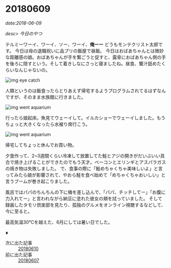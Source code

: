 # 20180609

*date:2018-06-09*

*desc> 今日のやつ*

テルミーワーイ、ワーイ、ソー、ワーイ、**俺ーー**
どうもモンテクリスト太郎です。
今日は母の退職祝いに品プリの飯屋で昼飯。
今日はおばあちゃんとは微妙な距離感の娘。おばあちゃんが手を繋ごうと促すと、露骨におばあちゃん側の手を後ろに隠すという。そして着きしなにさっと寝ましたね。昼食、蟹汁舐めたくらいなんじゃないの。

![img eye catch](https://lh3.googleusercontent.com/pw/AM-JKLWVpZvvt0C8Kp0IXghNfyMHN0IqyVX3LXgSxA12boKiiDWGmCKSJro-NkwRf8v5JeLcBeT-AFhoSr_unX6NMS9Hj0uAfo76JgJBd-mpJ-WD-lkqOhOFTgcIetcxeCXBKS1gGvxxSl7Ivfg7AsTG_wecFA=w780-h585)

人類というのは飯食ったらとりあえず帰宅するようプログラムされてるはずなんですが、そのまま水族館に行きました。

![img went aquarium](https://lh3.googleusercontent.com/pw/AM-JKLWQrIQJ7ZrOzuGFU2BuGz9WIruo0ePSNkelGWK2qnHy2kNkdoaWP1NyMqpff3TnL4xFkZyKi3s4nKV3jipraEvn6bZSwlEnFsrnpJp6yf4QMDabMFyV5vvWIahFt7Gyb8NocVwKToc5mBWvm86BnkCiSA=w780-h585)

行ったら娘起床。魚見てウェーイして。イルカショーでウェーイしました。もうちょっと大きくなったら水被り席行こう。

![img went aquarium](https://lh3.googleusercontent.com/pw/AM-JKLVhBH4iNw100CGdwB7TgWdHLkVgeZSIurfgOZrl6L9XIdaOoFvzlsax6AHOdZnBPb-Tyf1CkO1KRek2NKbBxH3ebHibpCi8ITrrhSSxEEfX3ES5WhpA7fRTFPER59fekbgnU_XrwZ4enOVmXYdr8ylk1A=w780-h439)

帰宅してちょっと休んでお買い物。

夕食作って、2~3週間くらい冷凍して放置してた鮭とアジの開きがだいぶいい具合で焼き上げることができたのでもう天才。ベーコンとエリンギとアスパラガスの焼き物は失敗しました。
で、食事の際に「鮭めちゃくちゃ美味しいよ」と言ってみたら娘が影響されて、やおら鮭を食べ始めて「めちゃくちゃおいしい」と言うブームが巻き起こりました。

風呂ではパパのちんちんの下に桶を差し込んで、「パパ、チッチしてー」「お腹に力入れてー」と言われながら納豆に塗れた彼女の頬を拭っていました。
そして録画したタモリ倶楽部を見たり、孤独のグルメをオンライン視聴するなどして、今に至ると。

最高気温30℃を越えた、6月にしては暑い日でした。
<footer class="post-footer">&#8718;</footer><nav class="post-recent"><dl><dt>次に出た記事</dt><dd><a href="20180610">20180610</a></dd><dt>前に出た記事</dt><dd><a href="20180607">20180607</a></dd></dl></nav>